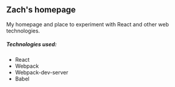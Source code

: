 ## Zach's homepage

My homepage and place to experiment with React and other web technologies.

##### Technologies used:
* React
* Webpack
* Webpack-dev-server
* Babel
